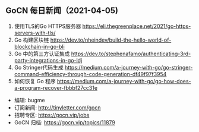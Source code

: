## GoCN 每日新闻（2021-04-05)

1. 使用TLS的Go HTTPS服务器 https://eli.thegreenplace.net/2021/go-https-servers-with-tls/
2. Go 构建区块链 https://dev.to/nheindev/build-the-hello-world-of-blockchain-in-go-bli
3. Go 中的第三方认证集成 https://dev.to/stephenafamo/authenticating-3rd-party-integrations-in-go-ldj
4. Go Stringer代码生成 https://medium.com/a-journey-with-go/go-stringer-command-efficiency-through-code-generation-df49f97f3954
5. 如何恢复 Go 程序 https://medium.com/a-journey-with-go/go-how-does-a-program-recover-fbbbf27cc31e

- 编辑: bugme
- 订阅新闻: http://tinyletter.com/gocn
- 招聘专区: https://gocn.vip/jobs
- GoCN 归档: https://gocn.vip/topics/11879
